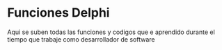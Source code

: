 # Funciones Delphi
Aqui se suben todas las funciones y codigos que e aprendido durante el tiempo que trabaje como desarrollador de software
